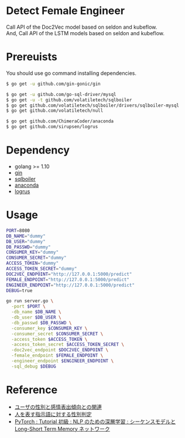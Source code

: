 # Detect Female Engineer


Call API of the Doc2Vec model based on seldon and kubeflow.  
And, Call API of the LSTM models based on seldon and kubeflow.  

# Prereuists

You should use go command installing dependencies.

```sh
$ go get -u github.com/gin-gonic/gin

$ go get -u github.com/go-sql-driver/mysql
$ go get -u -t github.com/volatiletech/sqlboiler
$ go get github.com/volatiletech/sqlboiler/drivers/sqlboiler-mysql
$ go get github.com/volatiletech/null

$ go get github.com/ChimeraCoder/anaconda
$ go get github.com/sirupsen/logrus
```

# Dependency

- golang >= 1.10
- [gin](https://github.com/gin-gonic/gin)
- [sqlboiler](https://github.com/volatiletech/sqlboiler)
- [anaconda](https://github.com/ChimeraCoder/anaconda)
- [logrus](https://github.com/sirupsen/logrus)

# Usage

```sh
PORT=8080
DB_NAME="dummy"
DB_USER="dummy"
DB_PASSWD="dummy"
CONSUMER_KEY="dummy"
CONSUMER_SECRET="dummy"
ACCESS_TOKEN="dummy"
ACCESS_TOKEN_SECRET="dummy"
DOC2VEC_ENDPOINT="http://127.0.0.1:5000/predict"
FEMALE_ENDPOINT="http://127.0.0.1:5000/predict"
ENGINEER_ENDPOINT="http://127.0.0.1:5000/predict"
DEBUG=true

go run server.go \
  -port $PORT \
  -db_name $DB_NAME \
  -db_user $DB_USER \
  -db_passwd $DB_PASSWD \
  -consumer_key $CONSUMER_KEY \
  -consumer_secret $CONSUMER_SECRET \
  -access_token $ACCESS_TOKEN \
  -access_token_secret $ACCESS_TOKEN_SECRET \
  -doc2vec_endpoint $DOC2VEC_ENDPOINT \
  -female_endpoint $FEMALE_ENDPOINT \
  -engineer_endpoint $ENGINEER_ENDPOINT \
  -sql_debug $DEBUG
```

# Reference

- [ユーザの性別と感情表出傾向との関連](https://www.ai-gakkai.or.jp/jsai2017/webprogram/2017/pdf/42.pdf)
- [人を表す指示語に対する性別判定](https://www.anlp.jp/proceedings/annual_meeting/2017/pdf_dir/P16-7.pdf)
- [PyTorch : Tutorial 初級 : NLP のための深層学習 : シーケンスモデルと Long-Short Term Memory ネットワーク](http://torch.classcat.com/2018/05/11/pytorch-tutorial-nlp-sequence-models/)
